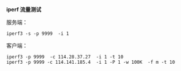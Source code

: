 

**iperf 流量测试**

服务端：

```
iperf3 -s -p 9999  -i 1

``` 
客户端：

```
iperf3 -p 9999  -c 114.28.37.27  -i 1 -t 10
iperf3 -p 9999 -c 114.141.185.4  -i 1 -P 1 -w 100K  -f m -t 10
```


